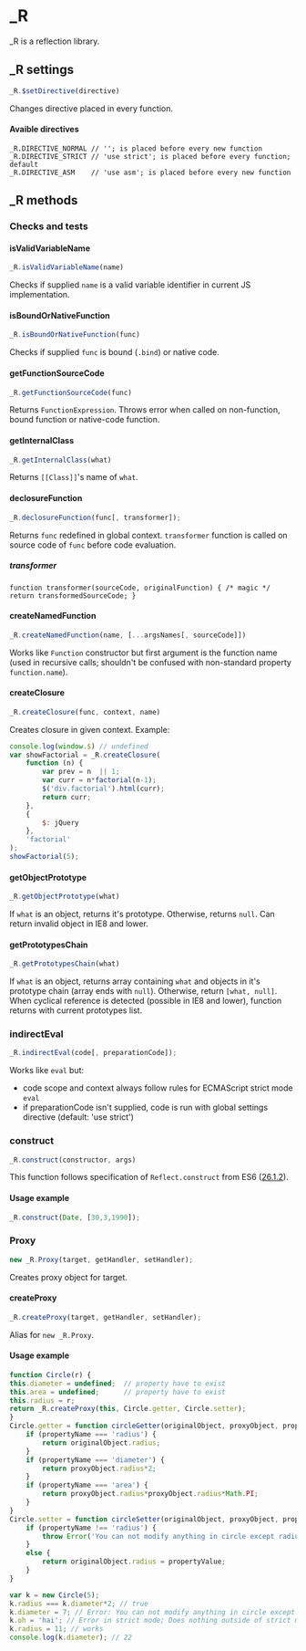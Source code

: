 _R
===============

_R is a reflection library.


## _R settings

```javascript
_R.$setDirective(directive)
```

Changes directive placed in every function.

#### Avaible directives

```
_R.DIRECTIVE_NORMAL // ''; is placed before every new function
_R.DIRECTIVE_STRICT // 'use strict'; is placed before every function; default
_R.DIRECTIVE_ASM    // 'use asm'; is placed before every new function
```
## _R methods

### Checks and tests

#### isValidVariableName
```javascript
_R.isValidVariableName(name)
```
Checks if supplied `name` is a valid variable identifier in current JS implementation.

#### isBoundOrNativeFunction

```javascript
_R.isBoundOrNativeFunction(func)
```
Checks if supplied `func` is bound (`.bind`) or native code.

#### getFunctionSourceCode

```javascript
_R.getFunctionSourceCode(func)
```
Returns `FunctionExpression`. Throws error when called on non-function, bound function or native-code function.

#### getInternalClass


```javascript
_R.getInternalClass(what)
```
Returns `[[Class]]`'s name of `what`.

#### declosureFunction

```javascript
_R.declosureFunction(func[, transformer]);
```
Returns `func` redefined in global context. `transformer` function is called on source code of `func` before code evaluation.
##### transformer
`function transformer(sourceCode, originalFunction) {
    /* magic */
    return transformedSourceCode;
}`

#### createNamedFunction

```javascript
_R.createNamedFunction(name, [...argsNames[, sourceCode]])
```
Works like `Function` constructor but first argument is the function name (used in recursive calls; shouldn't be confused with non-standard property `function.name`).

#### createClosure

```javascript
_R.createClosure(func, context, name)
```
Creates closure in given context.
Example:
```javascript
console.log(window.$) // undefined
var showFactorial = _R.createClosure(
    function (n) {
        var prev = n  || 1;
        var curr = n*factorial(n-1);
        $('div.factorial').html(curr);
        return curr;
    },
    {
        $: jQuery
    },
    'factorial'
);
showFactorial(5);
```

#### getObjectPrototype

```javascript
_R.getObjectPrototype(what)
```
If `what` is an object, returns it's prototype. Otherwise, returns `null`.
Can return invalid object in IE8 and lower.

#### getPrototypesChain

```javascript
_R.getPrototypesChain(what)
```
If `what` is an object, returns array containing `what` and objects in it's prototype chain (array ends with `null`).
Otherwise, return `[what, null]`.
When cyclical reference is detected (possible in IE8 and lower), function returns with current prototypes list.

### indirectEval
```javascript
_R.indirectEval(code[, preparationCode]);
```
Works like `eval` but:
- code scope and context always follow rules for ECMAScript strict mode `eval`
- if preparationCode isn't supplied, code is run with global settings directive (default: 'use strict')

### construct
```javascript
_R.construct(constructor, args)
```
This function follows specification of `Reflect.construct` from ES6 ([26.1.2](http://people.mozilla.org/~jorendorff/es6-draft.html#sec-reflect.construct)).

#### Usage example
```javascript
_R.construct(Date, [30,3,1990]);
```


### Proxy

```javascript
new _R.Proxy(target, getHandler, setHandler);
```

Creates proxy object for target.

#### createProxy

```javascript
_R.createProxy(target, getHandler, setHandler);
```

Alias for `new _R.Proxy`.

#### Usage example

```javascript
function Circle(r) {
this.diameter = undefined;  // property have to exist 
this.area = undefined;      // property have to exist
this.radius = r;
return _R.createProxy(this, Circle.getter, Circle.setter);
}
Circle.getter = function circleGetter(originalObject, proxyObject, propertyName) {
    if (propertyName === 'radius') {
        return originalObject.radius;
    }
    if (propertyName === 'diameter') {
        return proxyObject.radius*2;
    }
    if (propertyName === 'area') {
        return proxyObject.radius*proxyObject.radius*Math.PI;
    }
}
Circle.setter = function circleSetter(originalObject, proxyObject, propertyName, propertyValue) {
    if (propertyName !== 'radius') {
        throw Error('You can not modify anything in circle except radius');
    }
    else {
        return originalObject.radius = propertyValue;
    }
}

var k = new Circle(5);
k.radius === k.diameter*2; // true
k.diameter = 7; // Error: You can not modify anything in circle except radius
k.oh = 'hai'; // Error in strict mode; Does nothing outside of strict mode
k.radius = 11; // works
console.log(k.diameter); // 22
```

